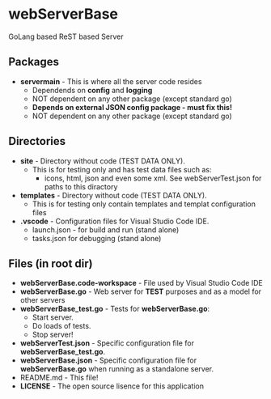 # webServerBase

GoLang based ReST based Server

## Packages

* **servermain** - This is where all the server code resides
  * Dependends on **config** and **logging**
  * NOT dependent on any other package (except standard go)
  * **Depends on external JSON config package - must fix this!**
  * NOT dependent on any other package (except standard go)

## Directories

* **site** - Directory without code (TEST DATA ONLY).
  * This is for testing only and has test data files such as:
    * icons, html, json and even some xml. See webServerTest.json for paths to this diractory
* **templates** - Directory without code (TEST DATA ONLY).
  * This is for testing only contain templates and templat configuration files
* **.vscode** - Configuration files for Visual Studio Code IDE.
  * launch.json - for build and run (stand alone)
  * tasks.json for debugging (stand alone) 

## Files (in root dir)

* **webServerBase.code-workspace** - File used by Visual Studio Code IDE
* **webServerBase.go** - Web server for **TEST** purposes and as a model for other servers
* **webServerBase_test.go** - Tests for **webServerBase.go**:
  * Start server.
  * Do loads of tests. 
  * Stop server!
* **webServerTest.json** - Specific configuration file for **webServerBase_test.go**.
* **webServerBase.json** - Specific configuration file for **webServerBase.go** when running as a standalone server.
* README.md - This file!
* **LICENSE** - The open source lisence for this application
